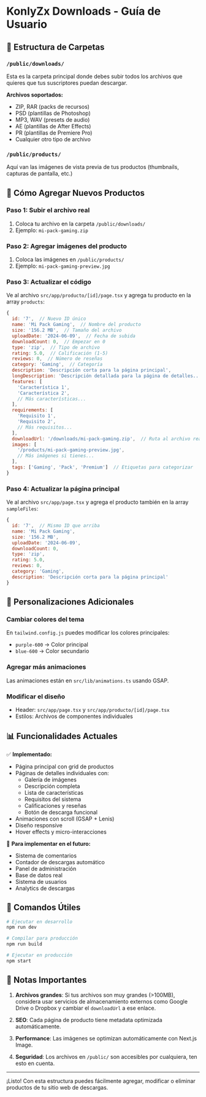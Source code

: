 # KonlyZx Downloads - Guía de Usuario

## 📁 Estructura de Carpetas

### `/public/downloads/`
Esta es la carpeta principal donde debes subir todos los archivos que quieres que tus suscriptores puedan descargar.

**Archivos soportados:**
- ZIP, RAR (packs de recursos)
- PSD (plantillas de Photoshop)
- MP3, WAV (presets de audio)
- AE (plantillas de After Effects)
- PR (plantillas de Premiere Pro)
- Cualquier otro tipo de archivo

### `/public/products/`
Aquí van las imágenes de vista previa de tus productos (thumbnails, capturas de pantalla, etc.)

## 🔧 Cómo Agregar Nuevos Productos

### Paso 1: Subir el archivo real
1. Coloca tu archivo en la carpeta `/public/downloads/`
2. Ejemplo: `mi-pack-gaming.zip`

### Paso 2: Agregar imágenes del producto
1. Coloca las imágenes en `/public/products/`
2. Ejemplo: `mi-pack-gaming-preview.jpg`

### Paso 3: Actualizar el código
Ve al archivo `src/app/producto/[id]/page.tsx` y agrega tu producto en la array `products`:

```javascript
{
  id: '7',  // Nuevo ID único
  name: 'Mi Pack Gaming',  // Nombre del producto
  size: '156.2 MB',  // Tamaño del archivo
  uploadDate: '2024-06-09',  // Fecha de subida
  downloadCount: 0,  // Empezar en 0
  type: 'zip',  // Tipo de archivo
  rating: 5.0,  // Calificación (1-5)
  reviews: 0,  // Número de reseñas
  category: 'Gaming',  // Categoría
  description: 'Descripción corta para la página principal',
  longDescription: 'Descripción detallada para la página de detalles...',
  features: [
    'Característica 1',
    'Característica 2',
    // Más características...
  ],
  requirements: [
    'Requisito 1',
    'Requisito 2',
    // Más requisitos...
  ],
  downloadUrl: '/downloads/mi-pack-gaming.zip',  // Ruta al archivo real
  images: [
    '/products/mi-pack-gaming-preview.jpg',
    // Más imágenes si tienes...
  ],
  tags: ['Gaming', 'Pack', 'Premium']  // Etiquetas para categorizar
}
```

### Paso 4: Actualizar la página principal
Ve al archivo `src/app/page.tsx` y agrega el producto también en la array `sampleFiles`:

```javascript
{
  id: '7',  // Mismo ID que arriba
  name: 'Mi Pack Gaming',
  size: '156.2 MB',
  uploadDate: '2024-06-09',
  downloadCount: 0,
  type: 'zip',
  rating: 5.0,
  reviews: 0,
  category: 'Gaming',
  description: 'Descripción corta para la página principal'
}
```

## 🎨 Personalizaciones Adicionales

### Cambiar colores del tema
En `tailwind.config.js` puedes modificar los colores principales:
- `purple-600` → Color principal
- `blue-600` → Color secundario

### Agregar más animaciones
Las animaciones están en `src/lib/animations.ts` usando GSAP.

### Modificar el diseño
- Header: `src/app/page.tsx` y `src/app/producto/[id]/page.tsx`
- Estilos: Archivos de componentes individuales

## 📊 Funcionalidades Actuales

✅ **Implementado:**
- Página principal con grid de productos
- Páginas de detalles individuales con:
  - Galería de imágenes
  - Descripción completa
  - Lista de características
  - Requisitos del sistema
  - Calificaciones y reseñas
  - Botón de descarga funcional
- Animaciones con scroll (GSAP + Lenis)
- Diseño responsive
- Hover effects y micro-interacciones

🔄 **Para implementar en el futuro:**
- Sistema de comentarios
- Contador de descargas automático
- Panel de administración
- Base de datos real
- Sistema de usuarios
- Analytics de descargas

## 🚀 Comandos Útiles

```bash
# Ejecutar en desarrollo
npm run dev

# Compilar para producción
npm run build

# Ejecutar en producción
npm start
```

## 📝 Notas Importantes

1. **Archivos grandes**: Si tus archivos son muy grandes (>100MB), considera usar servicios de almacenamiento externos como Google Drive o Dropbox y cambiar el `downloadUrl` a ese enlace.

2. **SEO**: Cada página de producto tiene metadata optimizada automáticamente.

3. **Performance**: Las imágenes se optimizan automáticamente con Next.js Image.

4. **Seguridad**: Los archivos en `/public/` son accesibles por cualquiera, ten esto en cuenta.

---

¡Listo! Con esta estructura puedes fácilmente agregar, modificar o eliminar productos de tu sitio web de descargas. 